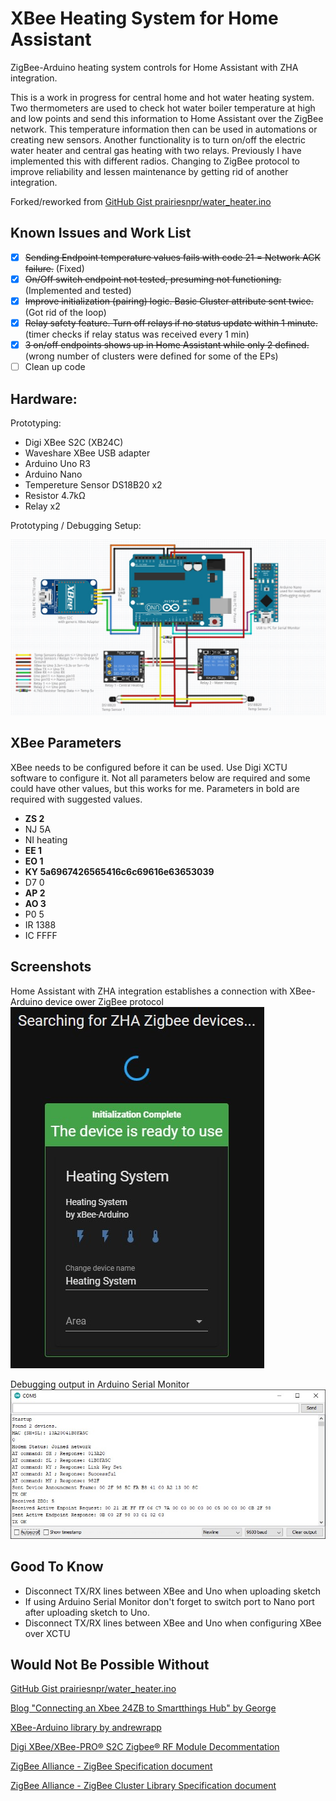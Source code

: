 # XBee Heating System for Home Assistant
 ZigBee-Arduino heating system controls for Home Assistant with ZHA integration.
 
 This is a work in progress for central home and hot water heating system. Two thermometers are used to check hot water boiler temperature at high and low points and send this information to Home Assistant over the ZigBee network. This temperature information then can be used in automations or creating new sensors. Another functionality is to turn on/off the electric water heater and central gas heating with two relays. Previously I have implemented this with different radios. Changing to ZigBee protocol to improve reliability and lessen maintenance by getting rid of another integration.
 
 Forked/reworked from [GitHub Gist prairiesnpr/water_heater.ino](https://gist.github.com/prairiesnpr/7a40b78e765044252a4799d328327f0a)
 
 ## Known Issues and Work List
 - [x] ~~Sending Endpoint temperature values fails with code 21 = Network ACK failure.~~ (Fixed)
 - [x] ~~On/Off switch endpoint not tested, presuming not functioning.~~ (Implemented and tested)
 - [x] ~~Improve initialization (pairing) logic. Basic Cluster attribute sent twice.~~ (Got rid of the loop)
 - [x] ~~Relay safety feature. Turn off relays if no status update within 1 minute.~~ (timer checks if relay status was received every 1 min)
 - [x] ~~3 on/off endpoints shows up in Home Assistant while only 2 defined.~~ (wrong number of clusters were defined for some of the EPs)
 - [ ] Clean up code
 
 ## Hardware:
  Prototyping:
 * Digi XBee S2C (XB24C)
 * Waveshare XBee USB adapter
 * Arduino Uno R3
 * Arduino Nano
 * Tempereture Sensor DS18B20 x2
 * Resistor 4.7kΩ
 * Relay x2

 Prototyping / Debugging Setup:
 
![Protopyping setup](https://github.com/MindGas/Heating_System/blob/main/images/XBee_Heating_System_Prototyping.jpg?raw=true)
 
 ## XBee Parameters
 XBee needs to be configured before it can be used. Use Digi XCTU software to configure it. Not all parameters below are required and some could have other values, but this works for me. Parameters in bold are required with suggested values.
 * **ZS 2**
 * NJ 5A
 * NI heating
 * **EE 1**
 * **EO 1**
 * **KY 5a6967426565416c6c69616e63653039**
 * D7 0
 * **AP 2**
 * **AO 3**
 * P0 5
 * IR 1388
 * IC FFFF
 
 ## Screenshots
 Home Assistant with ZHA integration establishes a connection with XBee-Arduino device ower ZigBee protocol
![Home Assistant - ZHA](https://github.com/MindGas/Heating_System/blob/main/images/ZHA-ZigBee_device_added.jpg?raw=true)

Debugging output in Arduino Serial Monitor
![Serial Monitor](https://github.com/MindGas/Heating_System/blob/main/images/SerialMonitor-DebuggingInfo.jpg?raw=true)
 
 ## Good To Know
 * Disconnect TX/RX lines between XBee and Uno when uploading sketch
 * If using Arduino Serial Monitor don't forget to switch port to Nano port after uploading sketch to Uno.
 * Disconnect TX/RX lines between XBee and Uno when configuring XBee over XCTU
 
 ## Would Not Be Possible Without
 [GitHub Gist prairiesnpr/water_heater.ino](https://gist.github.com/prairiesnpr/7a40b78e765044252a4799d328327f0a)
 
 [Blog "Connecting an Xbee 24ZB to Smartthings Hub" by George](https://nzfalco.jimdofree.com/electronic-projects/xbee-to-smartthings/)
 
 [XBee-Arduino library by andrewrapp](https://github.com/andrewrapp/xbee-arduino)
  
 [Digi XBee/XBee-PRO® S2C Zigbee® RF Module Decommentation](https://www.digi.com/resources/documentation/Digidocs/90002002/Default.htm)
 
 [ZigBee Alliance - ZigBee Specification document](https://zigbeealliance.org/wp-content/uploads/2019/12/docs-05-3474-21-0csg-zigbee-specification.pdf)

 [ZigBee Alliance - ZigBee Cluster Library Specification document](https://zigbeealliance.org/wp-content/uploads/2019/12/07-5123-06-zigbee-cluster-library-specification.pdf)
